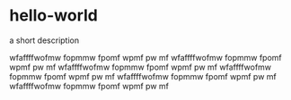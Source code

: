 hello-world
===========

a short description

wfaffffwofmw fopmmw fpomf wpmf pw mf wfaffffwofmw fopmmw fpomf wpmf pw mf wfaffffwofmw fopmmw fpomf wpmf pw mf wfaffffwofmw fopmmw fpomf wpmf pw mf wfaffffwofmw fopmmw fpomf wpmf pw mf wfaffffwofmw fopmmw fpomf wpmf pw mf
